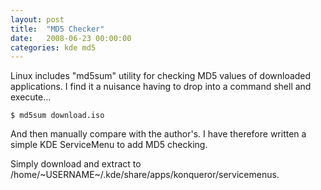 ```yaml
---
layout: post
title:  "MD5 Checker"
date:   2008-06-23 00:00:00
categories: kde md5
---
```


Linux includes "md5sum" utility for checking MD5 values of downloaded applications.  I find it a nuisance having to drop into a command shell and execute...

    $ md5sum download.iso

And then manually compare with the author's.  I have therefore written a simple KDE ServiceMenu to add MD5 checking.

Simply download and extract to /home/~USERNAME~/.kde/share/apps/konqueror/servicemenus.

